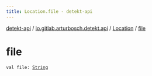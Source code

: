 ```yaml
---
title: Location.file - detekt-api
---
```


[detekt-api](../../index.html) / [io.gitlab.arturbosch.detekt.api](../index.html) / [Location](index.html) / [file](./file.html)

# file

`val file: `[`String`](https://kotlinlang.org/api/latest/jvm/stdlib/kotlin/-string/index.html)
